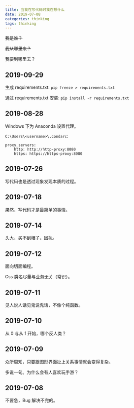 ```yaml
---
title: 当我在写代码时我在想什么
date: 2019-07-08
categories: thinking
tags: thinking
---
```


~~我是谁？~~

~~我从哪里来？~~

我要到哪里去？

## 2019-09-29

生成 requirements.txt: `pip freeze > requirements.txt`

通过 requirements.txt 安装: `pip install -r requirements.txt`


## 2019-08-28

Windows 下为 Anaconda 设置代理。

`C:\Users\<username>\.condarc`:
```
proxy_servers:
    http: http://http-proxy:8080
    https: https://https-proxy:8080
```


## 2019-07-26

写代码也是透过现象发现本质的过程。


## 2019-07-18

果然，写代码才是最简单的事情。


## 2019-07-14

头大，买不到帽子，困扰。


## 2019-07-12

面向切面编程。

Css 类名尽量与业务无关（常识）。


## 2019-07-11

见人说人话见鬼说鬼话，不像个纯函数。


## 2019-07-10

从 0 与从 1 开始，哪个反人类？


## 2019-07-09

众所周知，只要跟图形界面扯上关系事情就会变得复杂。

多说一句。为什么会有人喜欢玩手游？


## 2019-07-08

不要急，Bug 解决不完的。
